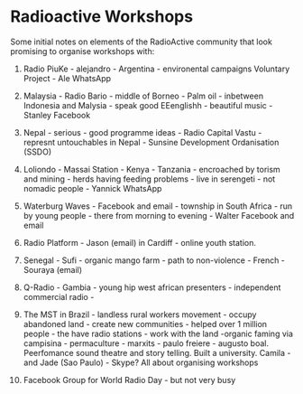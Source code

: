 # Radioactive Workshops
Some initial notes on elements of the RadioActive community that look promising to organise workshops with:

1. Radio PiuKe - alejandro - Argentina - environental campaigns
Voluntary Project - Ale WhatsApp

1. Malaysia - Radio Bario - middle of Borneo - Palm oil - inbetween Indonesia and Malysia - speak good EEenglishh - beautiful music - Stanley Facebook

1. Nepal - serious - good programme ideas - Radio Capital Vastu - represnt untouchables in Nepal - Sunsine Development Ordanisation (SSDO) 

1. Loliondo - Massai Station - Kenya - Tanzania - encroached by torism and mining - herds having feeding problems - live in serengeti - not nomadic people - Yannick WhatsApp

1.  Waterburg Waves - Facebook and email - township in South Africa - run by young people - there from morning to evening - Walter Facebook and email

1. Radio Platform - Jason (email) in Cardiff - online youth station.

1. Senegal - Sufi - organic mango farm - path to non-violence - French - Souraya (email)

1. Q-Radio - Gambia - young hip west african presenters - independent commercial radio - 

1. The MST in Brazil - landless rural workers movement - occupy abandoned land - create new communities - helped over 1 million people - the have radio stations - work with the land -organic faming via campisina - permaculture - marxits - paulo freiere - augusto boal. Peerfomance sound theatre and story telling. Built a university. Camila - and Jade (Sao Paulo) - Skype? All about organising workshops

1. Facebook Group for World Radio Day - but not very busy